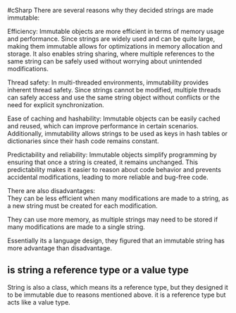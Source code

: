 #cSharp 
There are several reasons why they decided strings are made immutable:  
  
Efficiency: Immutable objects are more efficient in terms of memory usage and performance. Since strings are widely used and can be quite large, making them immutable allows for optimizations in memory allocation and storage. It also enables string sharing, where multiple references to the same string can be safely used without worrying about unintended modifications.  
  
Thread safety: In multi-threaded environments, immutability provides inherent thread safety. Since strings cannot be modified, multiple threads can safely access and use the same string object without conflicts or the need for explicit synchronization.  
  
Ease of caching and hashability: Immutable objects can be easily cached and reused, which can improve performance in certain scenarios. Additionally, immutability allows strings to be used as keys in hash tables or dictionaries since their hash code remains constant.  
  
Predictability and reliability: Immutable objects simplify programming by ensuring that once a string is created, it remains unchanged. This predictability makes it easier to reason about code behavior and prevents accidental modifications, leading to more reliable and bug-free code.  
  
There are also disadvantages:  
They can be less efficient when many modifications are made to a string, as a new string must be created for each modification.  
  
They can use more memory, as multiple strings may need to be stored if many modifications are made to a single string.  
  
Essentially its a language design, they figured that an immutable string has more advantage than disadvantage.  
  
## is string a reference type or a value type  
String is also a class, which means its a reference type, but they designed it to be immutable due to reasons mentioned above. it is a reference type but acts like a value type.